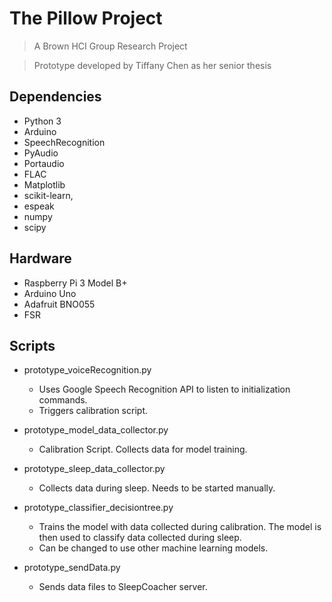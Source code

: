 ﻿# The Pillow Project

> A Brown HCI Group Research Project

> Prototype developed by Tiffany Chen as her senior thesis

## Dependencies
* Python 3
* Arduino
* SpeechRecognition
* PyAudio
* Portaudio
* FLAC
* Matplotlib 
* scikit-learn,
* espeak 
* numpy
* scipy

## Hardware
* Raspberry Pi 3 Model B+
* Arduino Uno
* Adafruit BNO055
* FSR

## Scripts
* prototype_voiceRecognition.py
	* Uses Google Speech Recognition API to listen to initialization commands.
	* Triggers calibration script.

* prototype_model_data_collector.py
	* Calibration Script. Collects data for model training.

* prototype_sleep_data_collector.py
	* Collects data during sleep. Needs to be started manually.

* prototype_classifier_decisiontree.py
	* Trains the model with data collected during calibration. The model is then used to classify data collected during sleep.
	* Can be changed to use other machine learning models.

* prototype_sendData.py
	* Sends data files to SleepCoacher server. 

